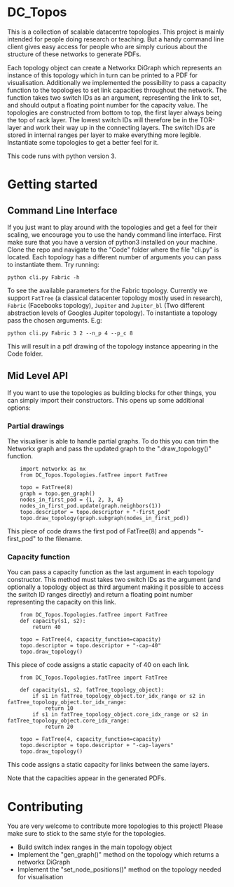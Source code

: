 # DC_Topos

This is a collection of scalable datacentre topologies. This project is mainly intended for people doing research or teaching. But a handy command line client gives easy access for people who are simply curious about the structure of these networks to generate PDFs. 

Each topology object can create a Networkx DiGraph which represents an instance of this topology which in turn can be printed to a PDF for visualisation. Additionally we implemented the possibility to pass a capacity function to the topologies to set link capacities throughout the network. The function takes two switch IDs as an argument, representing the link to set, and should output a floating point number for the capacity value.
The topologies are constructed from bottom to top, the first layer always being the top of rack layer. The lowest switch IDs will therefore be in the TOR-layer and work their way up in the connecting layers. The switch IDs are stored in internal ranges per layer to make everything more legible. Instantiate some topologies to get a better feel for it.

This code runs with python version 3.

# Getting started
## Command Line Interface

If you just want to play around with the topologies and get a feel for their scaling, we encourage you to use the handy command line interface. First make sure that you have a version of python3 installed on your machine. Clone the repo and navigate to the "Code" folder where the file "cli.py" is located. Each topology has a different number of arguments you can pass to instantiate them. Try running:
```
python cli.py Fabric -h
```
To see the available parameters for the Fabric topology. 
Currently we support `FatTree` (a classical datacenter topology mostly used in research), `Fabric` (Facebooks topology), `Jupiter` and `Jupiter_bl` (Two different abstraction levels of Googles Jupiter topology).
To instantiate a topology pass the chosen arguments. E.g:
```
python cli.py Fabric 3 2 --n_p 4 --p_c 8
```
This will result in a pdf drawing of the topology instance appearing in the Code folder.

## Mid Level API

If you want to use the topologies as building blocks for other things, you can simply import their constructors. This opens up some additional options:

### Partial drawings

The visualiser is able to handle partial graphs. To do this you can trim the Networkx graph and pass the updated graph to the ".draw_topology()" function.
```
    import networkx as nx
    from DC_Topos.Topologies.fatTree import FatTree
    
    topo = FatTree(8)
    graph = topo.gen_graph()
    nodes_in_first_pod = {1, 2, 3, 4}
    nodes_in_first_pod.update(graph.neighbors(1))
    topo.descriptor = topo.descriptor + "-first_pod"
    topo.draw_topology(graph.subgraph(nodes_in_first_pod))
```
This piece of code draws the first pod of FatTree(8) and appends "-first_pod" to the filename.

### Capacity function

You can pass a capacity function as the last argument in each topology constructor. This method must takes two switch IDs as the argument (and optionally a topology object as third argument making it possible to access the switch ID ranges directly) and return a floating point number representing the capacity on this link. 
```
    from DC_Topos.Topologies.fatTree import FatTree
    def capacity(s1, s2):
        return 40

    topo = FatTree(4, capacity_function=capacity)
    topo.descriptor = topo.descriptor + "-cap-40"
    topo.draw_topology()
```
This piece of code assigns a static capacity of 40 on each link.
```
    from DC_Topos.Topologies.fatTree import FatTree
    
    def capacity(s1, s2, fatTree_topology_object):
        if s1 in fatTree_topology_object.tor_idx_range or s2 in fatTree_topology_object.tor_idx_range:
            return 10
        if s1 in fatTree_topology_object.core_idx_range or s2 in fatTree_topology_object.core_idx_range:
            return 20
            
    topo = FatTree(4, capacity_function=capacity)
    topo.descriptor = topo.descriptor + "-cap-layers"
    topo.draw_topology()
```
This code assigns a static capacity for links between the same layers.

Note that the capacities appear in the generated PDFs.

# Contributing

You are very welcome to contribute more topologies to this project! Please make sure to stick to the same style for the topologies.
- Build switch index ranges in the main topology object
- Implement the "gen_graph()" method on the topology which returns a networkx DiGraph
- Implement the "set_node_positions()" method on the topology needed for visualisation
